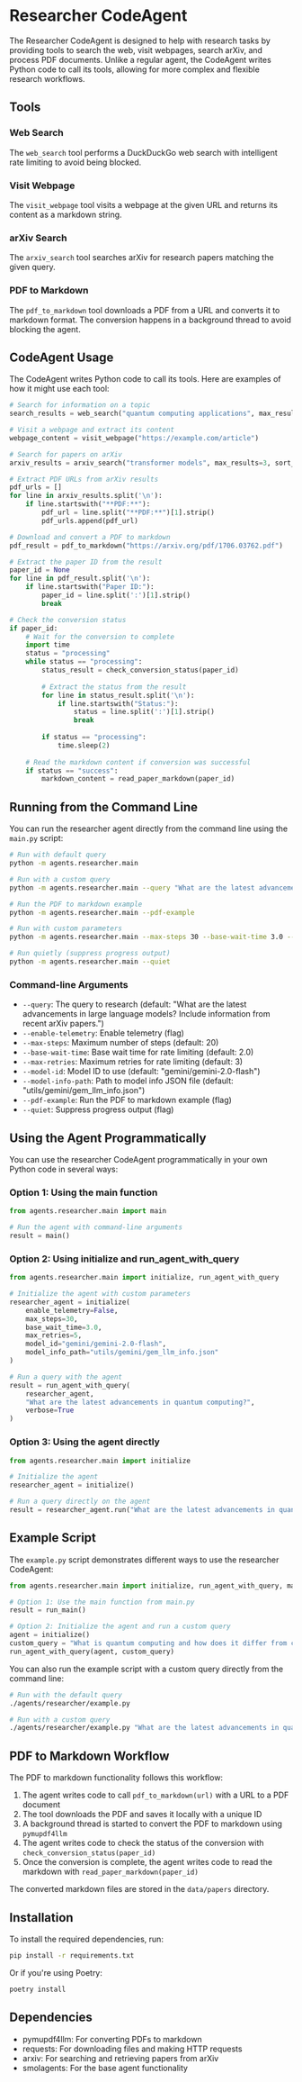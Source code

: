 # Researcher CodeAgent

The Researcher CodeAgent is designed to help with research tasks by providing tools to search the web, visit webpages, search arXiv, and process PDF documents. Unlike a regular agent, the CodeAgent writes Python code to call its tools, allowing for more complex and flexible research workflows.

## Tools

### Web Search
The `web_search` tool performs a DuckDuckGo web search with intelligent rate limiting to avoid being blocked.

### Visit Webpage
The `visit_webpage` tool visits a webpage at the given URL and returns its content as a markdown string.

### arXiv Search
The `arxiv_search` tool searches arXiv for research papers matching the given query.

### PDF to Markdown
The `pdf_to_markdown` tool downloads a PDF from a URL and converts it to markdown format. The conversion happens in a background thread to avoid blocking the agent.

## CodeAgent Usage

The CodeAgent writes Python code to call its tools. Here are examples of how it might use each tool:

```python
# Search for information on a topic
search_results = web_search("quantum computing applications", max_results=5)

# Visit a webpage and extract its content
webpage_content = visit_webpage("https://example.com/article")

# Search for papers on arXiv
arxiv_results = arxiv_search("transformer models", max_results=3, sort_by="relevance")

# Extract PDF URLs from arXiv results
pdf_urls = []
for line in arxiv_results.split('\n'):
    if line.startswith("**PDF:**"):
        pdf_url = line.split("**PDF:**")[1].strip()
        pdf_urls.append(pdf_url)

# Download and convert a PDF to markdown
pdf_result = pdf_to_markdown("https://arxiv.org/pdf/1706.03762.pdf")

# Extract the paper ID from the result
paper_id = None
for line in pdf_result.split('\n'):
    if line.startswith("Paper ID:"):
        paper_id = line.split(':')[1].strip()
        break

# Check the conversion status
if paper_id:
    # Wait for the conversion to complete
    import time
    status = "processing"
    while status == "processing":
        status_result = check_conversion_status(paper_id)
        
        # Extract the status from the result
        for line in status_result.split('\n'):
            if line.startswith("Status:"):
                status = line.split(':')[1].strip()
                break
        
        if status == "processing":
            time.sleep(2)
    
    # Read the markdown content if conversion was successful
    if status == "success":
        markdown_content = read_paper_markdown(paper_id)
```

## Running from the Command Line

You can run the researcher agent directly from the command line using the `main.py` script:

```bash
# Run with default query
python -m agents.researcher.main

# Run with a custom query
python -m agents.researcher.main --query "What are the latest advancements in quantum computing?"

# Run the PDF to markdown example
python -m agents.researcher.main --pdf-example

# Run with custom parameters
python -m agents.researcher.main --max-steps 30 --base-wait-time 3.0 --max-retries 5 --model-id "gemini/gemini-2.0-pro"

# Run quietly (suppress progress output)
python -m agents.researcher.main --quiet
```

### Command-line Arguments

- `--query`: The query to research (default: "What are the latest advancements in large language models? Include information from recent arXiv papers.")
- `--enable-telemetry`: Enable telemetry (flag)
- `--max-steps`: Maximum number of steps (default: 20)
- `--base-wait-time`: Base wait time for rate limiting (default: 2.0)
- `--max-retries`: Maximum retries for rate limiting (default: 3)
- `--model-id`: Model ID to use (default: "gemini/gemini-2.0-flash")
- `--model-info-path`: Path to model info JSON file (default: "utils/gemini/gem_llm_info.json")
- `--pdf-example`: Run the PDF to markdown example (flag)
- `--quiet`: Suppress progress output (flag)

## Using the Agent Programmatically

You can use the researcher CodeAgent programmatically in your own Python code in several ways:

### Option 1: Using the main function

```python
from agents.researcher.main import main

# Run the agent with command-line arguments
result = main()
```

### Option 2: Using initialize and run_agent_with_query

```python
from agents.researcher.main import initialize, run_agent_with_query

# Initialize the agent with custom parameters
researcher_agent = initialize(
    enable_telemetry=False,
    max_steps=30,
    base_wait_time=3.0,
    max_retries=5,
    model_id="gemini/gemini-2.0-flash",
    model_info_path="utils/gemini/gem_llm_info.json"
)

# Run a query with the agent
result = run_agent_with_query(
    researcher_agent, 
    "What are the latest advancements in quantum computing?",
    verbose=True
)
```

### Option 3: Using the agent directly

```python
from agents.researcher.main import initialize

# Initialize the agent
researcher_agent = initialize()

# Run a query directly on the agent
result = researcher_agent.run("What are the latest advancements in quantum computing?")
```

## Example Script

The `example.py` script demonstrates different ways to use the researcher CodeAgent:

```python
from agents.researcher.main import initialize, run_agent_with_query, main as run_main

# Option 1: Use the main function from main.py
result = run_main()

# Option 2: Initialize the agent and run a custom query
agent = initialize()
custom_query = "What is quantum computing and how does it differ from classical computing?"
run_agent_with_query(agent, custom_query)
```

You can also run the example script with a custom query directly from the command line:

```bash
# Run with the default query
./agents/researcher/example.py

# Run with a custom query
./agents/researcher/example.py "What are the latest advancements in quantum computing?"
```

## PDF to Markdown Workflow

The PDF to markdown functionality follows this workflow:

1. The agent writes code to call `pdf_to_markdown(url)` with a URL to a PDF document
2. The tool downloads the PDF and saves it locally with a unique ID
3. A background thread is started to convert the PDF to markdown using `pymupdf4llm`
4. The agent writes code to check the status of the conversion with `check_conversion_status(paper_id)`
5. Once the conversion is complete, the agent writes code to read the markdown with `read_paper_markdown(paper_id)`

The converted markdown files are stored in the `data/papers` directory.

## Installation

To install the required dependencies, run:

```bash
pip install -r requirements.txt
```

Or if you're using Poetry:

```bash
poetry install
```

## Dependencies

- pymupdf4llm: For converting PDFs to markdown
- requests: For downloading files and making HTTP requests
- arxiv: For searching and retrieving papers from arXiv
- smolagents: For the base agent functionality 